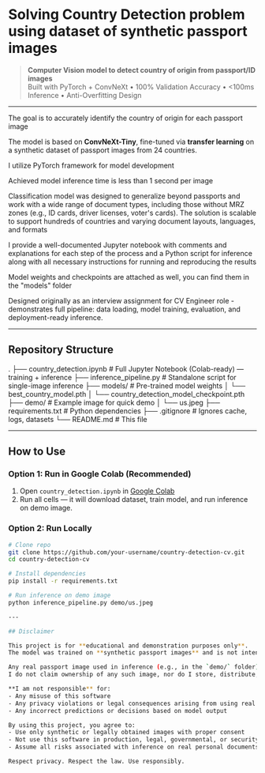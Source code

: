# Solving Country Detection problem using dataset of synthetic passport images

> **Computer Vision model to detect country of origin from passport/ID images**  
> Built with PyTorch + ConvNeXt • 100% Validation Accuracy • <100ms Inference • Anti-Overfitting Design

---

The goal is to accurately identify the country of origin for each passport image

The model is based on **ConvNeXt-Tiny**, fine-tuned via **transfer learning** on a synthetic dataset of passport images from 24 countries.

I utilize PyTorch framework for model development

Achieved model inference time is less than 1 second per image

Classification model was designed to generalize beyond passports and work with a wide range of document types, including those without MRZ zones (e.g., ID cards, driver licenses, voter's cards). The solution is scalable to support hundreds of countries and varying document layouts, languages, and formats

I provide a well-documented Jupyter notebook with comments and explanations for each step of the process and a Python script for inference along with all necessary instructions for running and reproducing the results

Model weights and checkpoints are attached as well, you can find them in the "models" folder

Designed originally as an interview assignment for CV Engineer role - demonstrates full pipeline: data loading, model training, evaluation, and deployment-ready inference.

---

## Repository Structure
.
├── country_detection.ipynb # Full Jupyter Notebook (Colab-ready) — training + inference
├── inference_pipeline.py # Standalone script for single-image inference
├── models/ # Pre-trained model weights
│ └── best_country_model.pth
│ └── country_detection_model_checkpoint.pth
├── demo/ # Example image for quick demo
│ └── us.jpeg
├── requirements.txt # Python dependencies
├── .gitignore # Ignores cache, logs, datasets
└── README.md # This file

---

## How to Use

### Option 1: Run in Google Colab (Recommended)
1. Open `country_detection.ipynb` in [Google Colab](https://colab.research.google.com/)
2. Run all cells — it will download dataset, train model, and run inference on demo image.

### Option 2: Run Locally
```bash
# Clone repo
git clone https://github.com/your-username/country-detection-cv.git
cd country-detection-cv

# Install dependencies
pip install -r requirements.txt

# Run inference on demo image
python inference_pipeline.py demo/us.jpeg

---

## Disclaimer

This project is for **educational and demonstration purposes only**.  
The model was trained on **synthetic passport images** and is not intended for use in real-world document verification, identity validation, or any legally binding applications.

Any real passport image used in inference (e.g., in the `demo/` folder) is used **strictly for technical demonstration**.  
I do not claim ownership of any such image, nor do I store, distribute, or use it for any purpose beyond running this demo.

**I am not responsible** for:
- Any misuse of this software
- Any privacy violations or legal consequences arising from using real document images
- Any incorrect predictions or decisions based on model output

By using this project, you agree to:
- Use only synthetic or legally obtained images with proper consent
- Not use this software in production, legal, governmental, or security contexts without professional validation
- Assume all risks associated with inference on real personal documents

Respect privacy. Respect the law. Use responsibly.